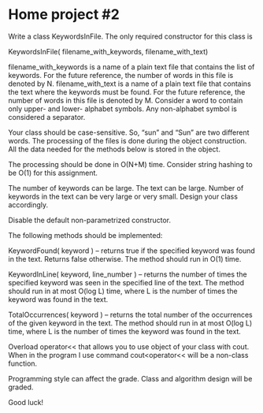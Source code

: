 # Home project #2

Write a class KeywordsInFile. The only required constructor for this class is

KeywordsInFile( filename_with_keywords, filename_with_text)

filename_with_keywords is a name of a plain text file that contains the list of keywords. For the future reference, the number of words in this file is denoted by N.
filename_with_text is a name of a plain text file that contains the text where the keywords must be found. For the future reference, the number of words in this file is denoted by M.
Consider a word to contain only upper- and lower- alphabet symbols. Any non-alphabet symbol is considered a separator.

Your class should be case-sensitive. So, “sun” and “Sun” are two different words.
The processing of the files is done during the object construction. All the data needed for the methods below is stored in the object.

The processing should be done in O(N+M) time. Consider string hashing to be O(1) for this assignment.

The number of keywords can be large. The text can be large. Number of keywords in the text can be very large or very small. Design your class accordingly.

 

Disable the default non-parametrized constructor.

 

The following methods should be implemented:

 

KeywordFound( keyword ) – returns true if the specified keyword was found in the text. Returns false otherwise. The method should run in O(1) time.

 

KeywordInLine( keyword, line_number ) – returns the number of times the specified keyword was seen in  the specified line of the text. The method should run in at most O(log L) time, where L is the number of times the keyword was found in the text.

 

TotalOccurrences( keyword ) – returns the total number of the occurrences of the given keyword in the text. The method should run in at most O(log L) time, where L is the number of times the keyword was found in the text.

 

Overload operator<< that allows you to use object of your class with cout. When in the program I use command cout<operator<< will be a non-class function.

 

Programming style can affect the grade. Class and algorithm design will be graded.

 

Good luck!

